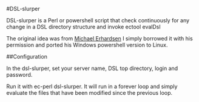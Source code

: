 #DSL-slurper

DSL-slurper is a Perl or powershell script that check continuously for any change in a DSL directory structure and invoke ectool evalDsl

The original idea was from [Michael Erhardsen](ttps://www.linkedin.com/in/michaelerhardsen) I simply borrowed it with his permission and ported his Windows powershell version to Linux.

##Configuration

In the dsl-slurper, set your server name, DSL top directory, login and password.

Run it with ec-perl dsl-slurper. It will run in a forever loop and simply evaluate the files that have been modified since the previous loop.
